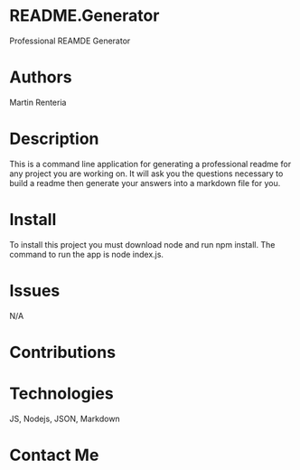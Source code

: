 # README.Generator
Professional REAMDE Generator 
# Authors
Martin Renteria 
# Description
This is a command line application for generating a professional readme for any project you are working on. It will ask you the questions necessary to build a readme then generate your answers into a markdown file for you. 
# Install
To install this project you must download node and run npm install. The command to run the app is node index.js.
# Issues
N/A
# Contributions

# Technologies
JS, Nodejs, JSON, Markdown

# Contact Me


